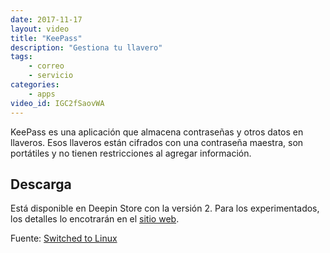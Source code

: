 ```yaml
---
date: 2017-11-17
layout: video
title: "KeePass"
description: "Gestiona tu llavero"
tags:
    - correo
    - servicio
categories:
    - apps
video_id: IGC2fSaovWA
---
```


KeePass es una aplicación que almacena contraseñas y otros datos en llaveros. Esos llaveros están cifrados con una contraseña maestra, son portátiles y no tienen restricciones al agregar información.

## Descarga

Está disponible en Deepin Store con la versión 2. Para los experimentados, los detalles lo encotrarán en el [sitio web](https://keepass.info/download.html).

Fuente: [Switched to Linux](https://www.youtube.com/channel/UCoryWpk4QVYKFCJul9KBdyw)
